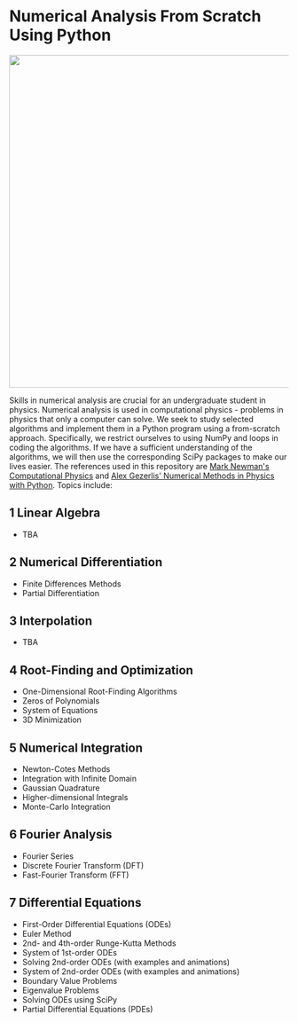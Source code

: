 # Numerical Analysis From Scratch Using Python

<p align="center">
	<img src="./7 Differential Equations/images and animations/Lorenz Attractor.gif" width="600" align="center">
</p>

Skills in numerical analysis are crucial for an undergraduate student in physics. Numerical analysis is used in computational physics - problems in physics that only a computer can solve. We seek to study selected algorithms and implement them in a Python program using a from-scratch approach. Specifically, we restrict ourselves to using NumPy and loops in coding the algorithms. If we have a sufficient understanding of the algorithms, we will then use the corresponding SciPy packages to make our lives easier. The references used in this repository are [Mark Newman's Computational Physics](https://www.amazon.com/gp/product/1480145513?pf_rd_r=91M45TC3S5P9JF5QV3VZ&pf_rd_p=8fe9b1d0-f378-4356-8bb8-cada7525eadd&pd_rd_r=f1ab17ad-f603-4aaf-9a49-573312ed2812&pd_rd_w=HNwcL&pd_rd_wg=1Nt1e&ref_=pd_gw_unk) and [Alex Gezerlis' Numerical Methods in Physics with Python](https://www.amazon.com/Numerical-Methods-Physics-Python-Gezerlis/dp/1108738931/ref=sr_1_1?dchild=1&keywords=alex+gezerlis&qid=1628768170&s=books&sr=1-1). Topics include:

## 1 Linear Algebra
* TBA

## 2 Numerical Differentiation
* Finite Differences Methods
* Partial Differentiation

## 3 Interpolation
* TBA

## 4 Root-Finding and Optimization
* One-Dimensional Root-Finding Algorithms
* Zeros of Polynomials
* System of Equations
* 3D Minimization

## 5 Numerical Integration
* Newton-Cotes Methods
* Integration with Infinite Domain
* Gaussian Quadrature
* Higher-dimensional Integrals
* Monte-Carlo Integration

## 6 Fourier Analysis
* Fourier Series
* Discrete Fourier Transform (DFT)
* Fast-Fourier Transform (FFT)

## 7 Differential Equations
* First-Order Differential Equations (ODEs)
* Euler Method
* 2nd- and 4th-order Runge-Kutta Methods
* System of 1st-order ODEs
* Solving 2nd-order ODEs (with examples and animations)
* System of 2nd-order ODEs (with examples and animations)
* Boundary Value Problems
* Eigenvalue Problems
* Solving ODEs using SciPy
* Partial Differential Equations (PDEs)